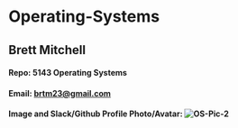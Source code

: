 # Operating-Systems
## Brett Mitchell
#### Repo: 5143 Operating Systems
#### Email: brtm23@gmail.com
#### Image and Slack/Github Profile Photo/Avatar: ![OS-Pic-2](https://github.com/user-attachments/assets/35580287-50de-4fdf-8664-19e1b71d9662)
